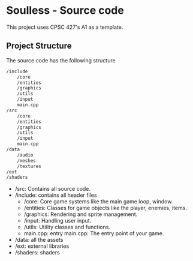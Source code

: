 # Soulless - Source code

This project uses CPSC 427's A1 as a template.


## Project Structure

The source code has the following structure

```txt
/include
    /core
    /entities
    /graphics
    /utils
    /input
    main.cpp
/src
    /core
    /entities
    /graphics
    /utils
    /input
    main.cpp
/data
    /audio
    /meshes
    /textures
/ext
/shaders

```

- /src: Contains all source code.
- /include: contains all header files
  - /core: Core game systems like the main game loop, window. 
  - /entities: Classes for game objects like the player, enemies, items. 
  - /graphics: Rendering and sprite management. 
  - /input: Handling user input. 
  - /utils: Utility classes and functions.
  - main.cpp: entry
  main.cpp: The entry point of your game.
- /data: all the assets
- /ext: external libraries
- /shaders: shaders